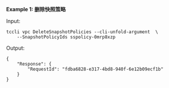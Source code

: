 **Example 1: 删除快照策略**



Input: 

```
tccli vpc DeleteSnapshotPolicies --cli-unfold-argument  \
    --SnapshotPolicyIds sspolicy-0mrp8xzp
```

Output: 
```
{
    "Response": {
        "RequestId": "fdba6828-e317-4bd8-940f-6e12b09ecf1b"
    }
}
```

